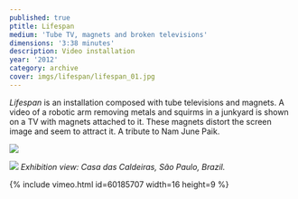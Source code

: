 ```yaml
---
published: true
ptitle: Lifespan
medium: 'Tube TV, magnets and broken televisions'
dimensions: '3:38 minutes'
description: Video installation
year: '2012'
category: archive
cover: imgs/lifespan/lifespan_01.jpg
---
```

_Lifespan_ is an installation composed with tube televisions and magnets. A video of a robotic arm removing metals and squirms in a junkyard is shown on a TV with magnets attached to it. These magnets distort the screen image and seem to attract it. A tribute to Nam June Paik.

![]({{site.baseurl}}/imgs/lifespan/lifespan_00.jpg)

![]({{site.baseurl}}/imgs/lifespan/lifespan_02.jpg)
_Exhibition view: Casa das Caldeiras, São Paulo, Brazil._

{% include vimeo.html id=60185707 width=16 height=9 %}
